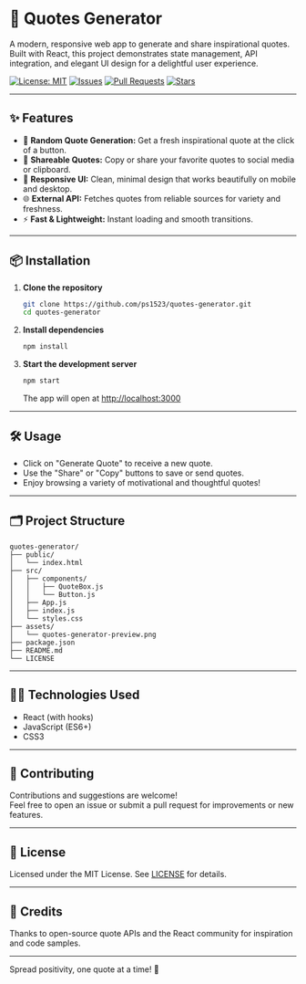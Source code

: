 # 📜 Quotes Generator

A modern, responsive web app to generate and share inspirational quotes.  
Built with React, this project demonstrates state management, API integration, and elegant UI design for a delightful user experience.

[![License: MIT](https://img.shields.io/badge/License-MIT-green.svg)](LICENSE)
[![Issues](https://img.shields.io/github/issues/ps1523/quotes-generator)](https://github.com/ps1523/quotes-generator/issues)
[![Pull Requests](https://img.shields.io/github/issues-pr/ps1523/quotes-generator)](https://github.com/ps1523/quotes-generator/pulls)
[![Stars](https://img.shields.io/github/stars/ps1523/quotes-generator?style=social)](https://github.com/ps1523/quotes-generator/stargazers)

---

## ✨ Features

- 🎲 **Random Quote Generation:** Get a fresh inspirational quote at the click of a button.
- 🔗 **Shareable Quotes:** Copy or share your favorite quotes to social media or clipboard.
- 🎨 **Responsive UI:** Clean, minimal design that works beautifully on mobile and desktop.
- 🌐 **External API:** Fetches quotes from reliable sources for variety and freshness.
- ⚡ **Fast & Lightweight:** Instant loading and smooth transitions.

---

## 📦 Installation

1. **Clone the repository**
    ```bash
    git clone https://github.com/ps1523/quotes-generator.git
    cd quotes-generator
    ```
2. **Install dependencies**
    ```bash
    npm install
    ```
3. **Start the development server**
    ```bash
    npm start
    ```
    The app will open at [http://localhost:3000](http://localhost:3000)

---

## 🛠️ Usage

- Click on "Generate Quote" to receive a new quote.
- Use the "Share" or "Copy" buttons to save or send quotes.
- Enjoy browsing a variety of motivational and thoughtful quotes!

---

## 🗂️ Project Structure

```
quotes-generator/
├── public/
│   └── index.html
├── src/
│   ├── components/
│   │   ├── QuoteBox.js
│   │   └── Button.js
│   ├── App.js
│   ├── index.js
│   └── styles.css
├── assets/
│   └── quotes-generator-preview.png
├── package.json
├── README.md
└── LICENSE
```

---

## 🧑‍💻 Technologies Used

- React (with hooks)
- JavaScript (ES6+)
- CSS3

---

## 🤝 Contributing

Contributions and suggestions are welcome!  
Feel free to open an issue or submit a pull request for improvements or new features.

---

## 📄 License

Licensed under the MIT License. See [LICENSE](LICENSE) for details.

---

## 🙏 Credits

Thanks to open-source quote APIs and the React community for inspiration and code samples.

---

Spread positivity, one quote at a time! 🌟
